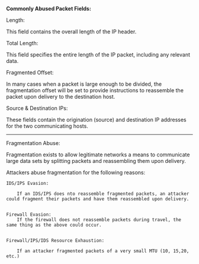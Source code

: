 
**Commonly Abused Packet Fields:** 

Length: 

This field contains the overall length of the IP header.

Total Length: 

This field specifies the entire length of the IP packet, including any relevant data.

Fragmented Offset: 

In many cases when a packet is large enough to be divided, the fragmentation offset will be set to provide instructions to reassemble the packet upon delivery to the destination host.

Source & Destination IPs: 

These fields contain the origination (source) and destination IP addresses for the two communicating hosts.

-----------------------------------------

Fragmentation Abuse: 


Fragmentation exists to allow legitimate networks a means to communicate large data sets by splitting packets and reassembling them upon delivery. 

Attackers abuse fragmentation for the following reasons: 

	IDS/IPS Evasion: 

		If an IDS/IPS does nto reassemble fragmented packets, an attacker could fragment their packets and have them reassembled upon delivery. 


	Firewall Evasion: 
		If the firewall does not reassemble packets during travel, the same thing as the above could occur. 


	Firewall/IPS/IDS Resource Exhaustion: 

		If an attacker fragmented packets of a very small MTU (10, 15,20, etc.) 

